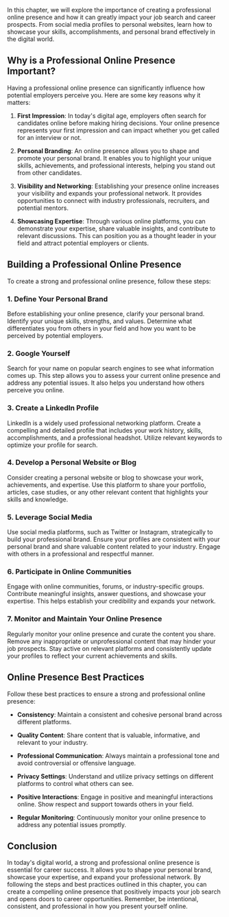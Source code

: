 
In this chapter, we will explore the importance of creating a professional online presence and how it can greatly impact your job search and career prospects. From social media profiles to personal websites, learn how to showcase your skills, accomplishments, and personal brand effectively in the digital world.

Why is a Professional Online Presence Important?
------------------------------------------------

Having a professional online presence can significantly influence how potential employers perceive you. Here are some key reasons why it matters:

1. **First Impression**: In today's digital age, employers often search for candidates online before making hiring decisions. Your online presence represents your first impression and can impact whether you get called for an interview or not.

2. **Personal Branding**: An online presence allows you to shape and promote your personal brand. It enables you to highlight your unique skills, achievements, and professional interests, helping you stand out from other candidates.

3. **Visibility and Networking**: Establishing your presence online increases your visibility and expands your professional network. It provides opportunities to connect with industry professionals, recruiters, and potential mentors.

4. **Showcasing Expertise**: Through various online platforms, you can demonstrate your expertise, share valuable insights, and contribute to relevant discussions. This can position you as a thought leader in your field and attract potential employers or clients.

Building a Professional Online Presence
---------------------------------------

To create a strong and professional online presence, follow these steps:

### 1. Define Your Personal Brand

Before establishing your online presence, clarify your personal brand. Identify your unique skills, strengths, and values. Determine what differentiates you from others in your field and how you want to be perceived by potential employers.

### 2. Google Yourself

Search for your name on popular search engines to see what information comes up. This step allows you to assess your current online presence and address any potential issues. It also helps you understand how others perceive you online.

### 3. Create a LinkedIn Profile

LinkedIn is a widely used professional networking platform. Create a compelling and detailed profile that includes your work history, skills, accomplishments, and a professional headshot. Utilize relevant keywords to optimize your profile for search.

### 4. Develop a Personal Website or Blog

Consider creating a personal website or blog to showcase your work, achievements, and expertise. Use this platform to share your portfolio, articles, case studies, or any other relevant content that highlights your skills and knowledge.

### 5. Leverage Social Media

Use social media platforms, such as Twitter or Instagram, strategically to build your professional brand. Ensure your profiles are consistent with your personal brand and share valuable content related to your industry. Engage with others in a professional and respectful manner.

### 6. Participate in Online Communities

Engage with online communities, forums, or industry-specific groups. Contribute meaningful insights, answer questions, and showcase your expertise. This helps establish your credibility and expands your network.

### 7. Monitor and Maintain Your Online Presence

Regularly monitor your online presence and curate the content you share. Remove any inappropriate or unprofessional content that may hinder your job prospects. Stay active on relevant platforms and consistently update your profiles to reflect your current achievements and skills.

Online Presence Best Practices
------------------------------

Follow these best practices to ensure a strong and professional online presence:

* **Consistency**: Maintain a consistent and cohesive personal brand across different platforms.

* **Quality Content**: Share content that is valuable, informative, and relevant to your industry.

* **Professional Communication**: Always maintain a professional tone and avoid controversial or offensive language.

* **Privacy Settings**: Understand and utilize privacy settings on different platforms to control what others can see.

* **Positive Interactions**: Engage in positive and meaningful interactions online. Show respect and support towards others in your field.

* **Regular Monitoring**: Continuously monitor your online presence to address any potential issues promptly.

Conclusion
----------

In today's digital world, a strong and professional online presence is essential for career success. It allows you to shape your personal brand, showcase your expertise, and expand your professional network. By following the steps and best practices outlined in this chapter, you can create a compelling online presence that positively impacts your job search and opens doors to career opportunities. Remember, be intentional, consistent, and professional in how you present yourself online.
